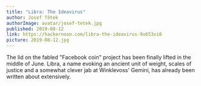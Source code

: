 ```yaml
---
title: "Libra: The Ideavirus"
author: Josef Tětek
authorImage: avatar/josef-tetek.jpg
published: 2019-08-12
link: https://hackernoon.com/libra-the-ideavirus-9u653vi0
picture: 2019-08-12.jpg
---
```


The lid on the fabled "Facebook coin" project has been finally lifted in the middle of June. Libra, a name evoking an ancient unit of weight, scales of justice and a somewhat clever jab at Winklevoss' Gemini, has already been written about extensively.


